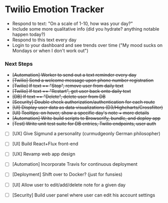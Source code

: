 # Twilio Emotion Tracker #

- Respond to text: "On a scale of 1-10, how was your day?"
- Include some more qualitative info (did you hydrate? anything notable happen today?)
- Respond to this text every day
- Login to your dashboard and see trends over time ("My mood sucks on Mondays or when I don't work out")

### Next Steps ###

- ~~[Automation] Worker to send out a text reminder every day~~
- ~~[Twilio] Send a welcome message upon phone number registration~~
- ~~[Twilio] If text == "Stop", remove user from daily text~~
- ~~[Twilio] If text == "Restart", get user back onto daily text~~
- ~~[DB] If text == "Delete", delete user from DB~~
- ~~[Security] Double check authorization/authentication for each route~~
- ~~[UI] Display user data as data visualizations (D3/Highcharts/Crossfilter)~~
- ~~[UI] Tooltips: on hover, show a specific day's note + more details~~
- ~~[Automation] Write build scripts to Browserify, bundle, and deploy app~~
- ~~[Test] Write unit test suite for DB entries, Twilio endpoints, user auth~~
- [ ] [UX] Give Sigmund a personality (curmudgeonly German philosopher)
- [ ] [UI] Build React+Flux front-end
- [ ] [UX] Revamp web app design
- [ ] [Automation] Incorporate Travis for continuous deployment
- [ ] [Deployment] Shift over to Docker? (just for funsies)
- [ ] [UI] Allow user to edit/add/delete note for a given day
- [ ] [Security] Build user panel where user can edit his account settings

